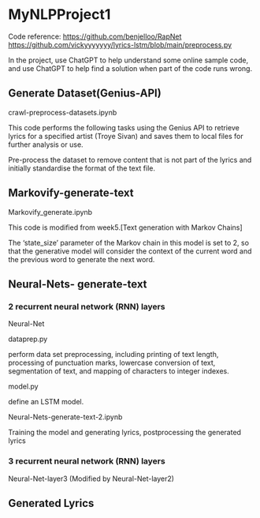 # MyNLPProject1

Code reference: https://github.com/benjelloo/RapNet 
https://github.com/vickyyyyyyy/lyrics-lstm/blob/main/preprocess.py

In the project, use ChatGPT to help understand some online sample code, and use ChatGPT to help find a solution when part of the code runs wrong.

## Generate Dataset(Genius-API)

crawl-preprocess-datasets.ipynb

This code performs the following tasks using the Genius API to retrieve lyrics for a specified artist (Troye Sivan) and saves them to local files for further analysis or use.

Pre-process the dataset to remove content that is not part of the lyrics and initially standardise the format of the text file.

## Markovify-generate-text

Markovify_generate.ipynb

This code is modified from week5.[Text generation with Markov Chains]
 
The ‘state_size’ parameter of the Markov chain in this model is set to 2, so that the generative model will consider the context of the current word and the previous word to generate the next word.

## Neural-Nets- generate-text

### 2 recurrent neural network (RNN) layers

Neural-Net

dataprep.py

perform data set preprocessing, including printing of text length, processing of punctuation marks, lowercase conversion of text, segmentation of text, and mapping of characters to integer indexes.

model.py

define an LSTM model.

Neural-Nets-generate-text-2.ipynb

Training the model and generating lyrics, postprocessing the generated lyrics

### 3 recurrent neural network (RNN) layers

Neural-Net-layer3 (Modified by Neural-Net-layer2)

## Generated Lyrics

<New lyrics>